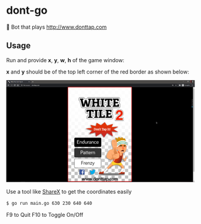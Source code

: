# dont-go
🤖 Bot that plays http://www.donttap.com

## Usage

Run and provide **x**, **y**, **w**, **h** of the game window:

**x** and **y** should be of the top left corner of the red border as shown below:

![](./instructions.png)

Use a tool like [ShareX](https://getsharex.com/) to get the coordinates easily

```bash
$ go run main.go 630 230 640 640
```

F9 to Quit
F10 to Toggle On/Off

